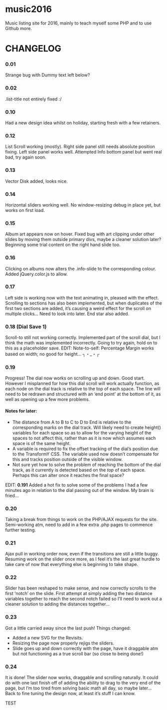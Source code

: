 # music2016

Music listing site for 2016, mainly to teach myself some PHP and to use Github more.

# CHANGELOG

### 0.01
Strange bug with Dummy text left below?

### 0.02
.list-title not entirely fixed :/

### 0.10
Had a new design idea whilst on holiday, starting fresh with a few retainers.

### 0.12
List Scroll working (mostly). Right side panel still needs absolute position fixing. Left side panel works well. Attempted Info bottom panel but went real bad, try again soon.

### 0.13
Vector Disk added, looks nice.

### 0.14
Horizontal sliders working well. No window-resizing debug in place yet, but works on first load.

### 0.15
Album art appears now on hover. Fixed bug with art clipping under other slides by moving them outside primary divs, maybe a cleaner solution later? Beginning some trial content on the right hand slide too.

### 0.16
Clicking on albums now alters the .info-slide to the corresponding colour. Added jQuery.color.js to allow.

### 0.17
Left side is working now with the text animating in, pleased with the effect. Scrolling to sections has also been implemented, but when duplicates of the first two sections are added, it’s causing a weird effect for the scroll on multiple clicks… Need to look into later. End star also added.

### 0.18 (Dial Save 1)
Scroll-to still not working correctly. Implemented part of the scroll dial, but I think the math was implemented incorrectly. Going to try again, hold on to this as a placeholder save.
EDIT: Note-to-self: Percentage Margin works based on width; no good for height… ┐・_・┌

### 0.19
Progress! The dial now works on scrolling up and down. Good start. However I misplanned for how this dial scroll will work actually function, as each node on the dial track is relative to the top of each space. The line will need to be redrawn and structured with an ‘end point’ at the bottom of it, as well as opening up a few more problems.

#### Notes for later:
* The distance from A to B to C to D to End is relative to the corresponding marks on the dial track. Will likely need to create height() variables for each space so as to allow for the varying height of the spaces to not affect this, rather than as it is now which assumes each space is of the same height.
* A variable is required to fix the offset tracking of the dial’s position due to the TransformY CSS. The variable used now doesn’t compensate for this and tracks position outside of the visible window.
* Not sure yet how to solve the problem of reaching the bottom of the dial track, as it currently is detected based on the *top* of each space. Perhaps this can alter once it reaches the final space?

EDIT: **0.191** Added a hot fix to solve some of the problems I had a few minutes ago in relation to the dial passing out of the window. My brain is fried…

### 0.20
Taking a break from things to work on the PHP/AJAX requests for the site. Semi-working atm, need to add in a few extra .php pages to commence further testing.

### 0.21
Ajax pull in working order now, even if the transitions are still a little buggy. Resuming work on the slider once more, as I feel it’s the last great hurdle to take care of now that everything else is beginning to take shape.

### 0.22
Slider has been reshaped to make sense, and now correctly scrolls to the first ‘notch’ on the slide. First attempt at simply adding the two distance variables together to reach the second notch failed so I’ll need to work out a cleaner solution to adding the distances together…

### 0.23
Got a little carried away since the last push! Things changed:
- Added a new SVG for the Revisits.
- Resizing the page now properly rejigs the sliders.
- Slide goes up and down correctly with the page, have it draggable atm but not functioning as a true scroll bar (so close to being done!)

### 0.24
It is done! The slider now works, draggable and scrolling naturally. It could do with one last finish off of adding the ability to drag to the very end of the page, but I’m too tired from solving basic math all day, so maybe later… Back to fine tuning the design now, at least it’s stuff I can know.

TEST